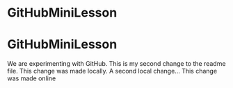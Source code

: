 # GitHubMiniLesson
# GitHubMiniLesson
We are experimenting with GitHub.
This is my second change to the readme file.
This change was made locally.
A second local change...
This change was made online
